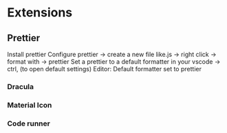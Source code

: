 # Extensions
## Prettier
Install prettier
Configure prettier -> create a new file like.js -> right click -> format with -> prettier
Set a prettier to a default formatter in your vscode -> ctrl, (to open default settings)
Editor: Default formatter set to prettier

### Dracula
### Material Icon
### Code runner
